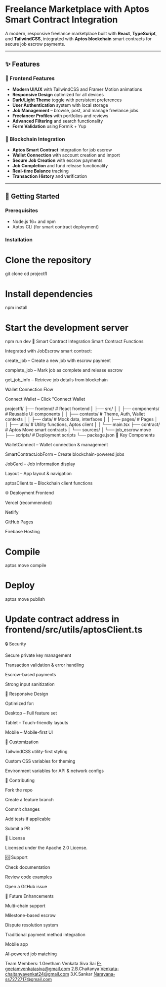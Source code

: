 # Freelance Marketplace with Aptos Smart Contract Integration

A modern, responsive freelance marketplace built with **React**, **TypeScript**, and **TailwindCSS**, integrated with **Aptos blockchain** smart contracts for secure job escrow payments.

---

## ✨ Features

### 🎨 Frontend Features
- **Modern UI/UX** with TailwindCSS and Framer Motion animations  
- **Responsive Design** optimized for all devices  
- **Dark/Light Theme** toggle with persistent preferences  
- **User Authentication** system with local storage  
- **Job Management** – browse, post, and manage freelance jobs  
- **Freelancer Profiles** with portfolios and reviews  
- **Advanced Filtering** and search functionality  
- **Form Validation** using Formik + Yup  

### 🔗 Blockchain Integration
- **Aptos Smart Contract** integration for job escrow  
- **Wallet Connection** with account creation and import  
- **Secure Job Creation** with escrow payments  
- **Job Completion** and fund release functionality  
- **Real-time Balance** tracking  
- **Transaction History** and verification  

---

## 🚀 Getting Started

### Prerequisites
- Node.js 16+ and npm
- Aptos CLI (for smart contract deployment)

### Installation

# Clone the repository
git clone <your-repo-url>
cd projectfl

# Install dependencies
npm install

# Start the development server
npm run dev
🔧 Smart Contract Integration
Smart Contract Functions

Integrated with JobEscrow smart contract:

create_job – Create a new job with escrow payment

complete_job – Mark job as complete and release escrow

get_job_info – Retrieve job details from blockchain

Wallet Connection Flow

Connect Wallet – Click "Connect Wallet

projectfl/
├── frontend/          # React frontend
│   ├── src/
│   │   ├── components/  # Reusable UI components
│   │   ├── contexts/    # Theme, Auth, Wallet contexts
│   │   ├── data/        # Mock data, interfaces
│   │   ├── pages/       # Pages
│   │   ├── utils/       # Utility functions, Aptos client
│   │   └── main.tsx
├── contract/           # Aptos Move smart contracts
│   └── sources/
│       └── job_escrow.move
├── scripts/            # Deployment scripts
└── package.json
🎯 Key Components

WalletConnect – Wallet connection & management

SmartContractJobForm – Create blockchain-powered jobs

JobCard – Job information display

Layout – App layout & navigation

aptosClient.ts – Blockchain client functions

🌐 Deployment
Frontend

Vercel (recommended)

Netlify

GitHub Pages

Firebase Hosting

# Compile
aptos move compile

# Deploy
aptos move publish

# Update contract address in frontend/src/utils/aptosClient.ts

🔒 Security

Secure private key management

Transaction validation & error handling

Escrow-based payments

Strong input sanitization

📱 Responsive Design

Optimized for:

Desktop – Full feature set

Tablet – Touch-friendly layouts

Mobile – Mobile-first UI

🎨 Customization

TailwindCSS utility-first styling

Custom CSS variables for theming

Environment variables for API & network configs

🤝 Contributing

Fork the repo

Create a feature branch

Commit changes

Add tests if applicable

Submit a PR

📄 License

Licensed under the Apache 2.0 License.

🆘 Support

Check documentation

Review code examples

Open a GitHub issue

🔮 Future Enhancements

Multi-chain support

Milestone-based escrow

Dispute resolution system

Traditional payment method integration

Mobile app

AI-powered job matching

Team Members:
1.Geetham Venkata Siva Sai P-geetamvenkatasiva@gmail.com
2.B.Chaitanya Venkata-chaitanyavenkat24@gmail.com
3.K.Sankar Narayana-ss7272717@gmail.com

